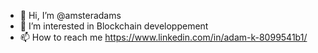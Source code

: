 - 👋 Hi, I’m @amsteradams
- 👀 I’m interested in Blockchain developpement
- 📫 How to reach me https://www.linkedin.com/in/adam-k-8099541b1/

<!---
amsteradams/amsteradams is a ✨ special ✨ repository because its `README.md` (this file) appears on your GitHub profile.
You can click the Preview link to take a look at your changes.
--->
